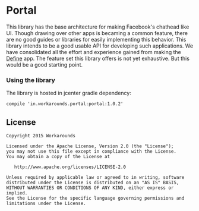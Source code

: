 # Portal
This library has the base architecture for making Facebook's chathead like UI. Though drawing over other apps is becaming a common feature, there are no good guides or libraries for easily implementing this behavior. This library intends to be a good usable API for developing such applications. We have consolidated all the effort and experience gained from making the [Define](https://play.google.com/store/apps/details?id=in.workarounds.define) app. The feature set this library offers is not yet exhaustive. But this would be a good starting point.

### Using the library
The library is hosted in jcenter
gradle dependency:
```
compile 'in.workarounds.portal:portal:1.0.2'
```
License
-------

    Copyright 2015 Workarounds

    Licensed under the Apache License, Version 2.0 (the "License");
    you may not use this file except in compliance with the License.
    You may obtain a copy of the License at

       http://www.apache.org/licenses/LICENSE-2.0

    Unless required by applicable law or agreed to in writing, software
    distributed under the License is distributed on an "AS IS" BASIS,
    WITHOUT WARRANTIES OR CONDITIONS OF ANY KIND, either express or implied.
    See the License for the specific language governing permissions and
    limitations under the License.


